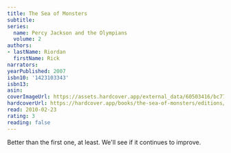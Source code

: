 ```yaml
---
title: The Sea of Monsters
subtitle:
series:
  name: Percy Jackson and the Olympians
  volume: 2
authors:
- lastName: Riordan
  firstName: Rick
narrators:
yearPublished: 2007
isbn10: '1423103343'
isbn13:
asin:
coverImageUrl: https://assets.hardcover.app/external_data/60503416/bc77fa7e47feac62202f92e90251c7dcf089c103.jpeg
hardcoverUrl: https://hardcover.app/books/the-sea-of-monsters/editions/31497155
read: 2010-02-23
rating: 3
reading: false
---
```

Better than the first one, at least. We'll see if it continues to improve.

